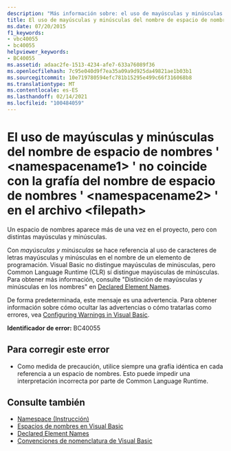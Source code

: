 ```yaml
---
description: "Más información sobre: el uso de mayúsculas y minúsculas del nombre de espacio de nombres ' <namespacename1> ' no coincide con la grafía del nombre de espacio de nombres ' <namespacename2> ' en el archivo ' <filepath> '"
title: El uso de mayúsculas y minúsculas del nombre de espacio de nombres ' <namespacename1> ' no coincide con la grafía del nombre de espacio de nombres ' <namespacename2> ' en el archivo <filepath>
ms.date: 07/20/2015
f1_keywords:
- vbc40055
- bc40055
helpviewer_keywords:
- BC40055
ms.assetid: adaac2fe-1513-4234-afe7-633a76089f36
ms.openlocfilehash: 7c95e040d9f7ea35a09a9d925da49821ae1b03b1
ms.sourcegitcommit: 10e719780594efc781b15295e499c66f316068b8
ms.translationtype: MT
ms.contentlocale: es-ES
ms.lasthandoff: 02/14/2021
ms.locfileid: "100484059"
---
```

# <a name="casing-of-namespace-name-namespacename1-does-not-match-casing-of-namespace-name-namespacename2-in-file-filepath"></a>El uso de mayúsculas y minúsculas del nombre de espacio de nombres ' \<namespacename1> ' no coincide con la grafía del nombre de espacio de nombres ' \<namespacename2> ' en el archivo \<filepath>

Un espacio de nombres aparece más de una vez en el proyecto, pero con distintas mayúsculas y minúsculas.  
  
 Con *mayúsculas y minúsculas* se hace referencia al uso de caracteres de letras mayúsculas y minúsculas en el nombre de un elemento de programación. Visual Basic no distingue mayúsculas de minúsculas, pero Common Language Runtime (CLR) sí distingue mayúsculas de minúsculas. Para obtener más información, consulte "Distinción de mayúsculas y minúsculas en los nombres" en [Declared Element Names](../programming-guide/language-features/declared-elements/declared-element-names.md).  
  
 De forma predeterminada, este mensaje es una advertencia. Para obtener información sobre cómo ocultar las advertencias o cómo tratarlas como errores, vea [Configuring Warnings in Visual Basic](/visualstudio/ide/configuring-warnings-in-visual-basic).  
  
 **Identificador de error:** BC40055  
  
## <a name="to-correct-this-error"></a>Para corregir este error  
  
- Como medida de precaución, utilice siempre una grafía idéntica en cada referencia a un espacio de nombres. Esto puede impedir una interpretación incorrecta por parte de Common Language Runtime.  
  
## <a name="see-also"></a>Consulte también

- [Namespace (Instrucción)](../language-reference/statements/namespace-statement.md)
- [Espacios de nombres en Visual Basic](../programming-guide/program-structure/namespaces.md)
- [Declared Element Names](../programming-guide/language-features/declared-elements/declared-element-names.md)
- [Convenciones de nomenclatura de Visual Basic](../programming-guide/program-structure/naming-conventions.md)
